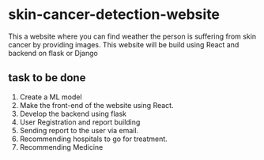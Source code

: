 # skin-cancer-detection-website
This a website where you can find weather the person is suffering from skin cancer by providing images. This website will be build using React and backend on flask or Django

## task to be done
1. Create a ML model
2. Make the front-end of the website using React.
3. Develop the backend using flask
4. User Registration and report building
5. Sending report to the user via email.
7. Recommending hospitals to go for treatment.
8. Recommending Medicine

